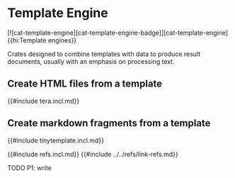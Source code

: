 # Template Engine

[![cat-template-engine][cat-template-engine-badge]][cat-template-engine]{{hi:Template engines}}

Crates designed to combine templates with data to produce result documents, usually with an emphasis on processing text.

## Create HTML files from a template

{{#include tera.incl.md}}

## Create markdown fragments from a template

{{#include tinytemplate.incl.md}}

{{#include refs.incl.md}}
{{#include ../../refs/link-refs.md}}

<div class="hidden">
TODO P1: write
</div>
